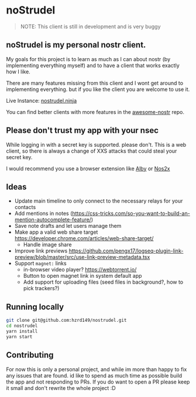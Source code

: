 # noStrudel

> NOTE: This client is still in development and is very buggy

## noStrudel is my personal nostr client.

My goals for this project is to learn as much as I can about nostr (by implementing everything myself) and to have a client that works exactly how I like.

There are many features missing from this client and I wont get around to implementing everything. but if you like the client you are welcome to use it.

Live Instance: [nostrudel.ninja](https://nostrudel.ninja)

You can find better clients with more features in the [awesome-nostr](https://github.com/aljazceru/awesome-nostr) repo.

## Please don't trust my app with your nsec

While logging in with a secret key is supported. please don't. This is a web client, so there is always a change of XXS attacks that could steal your secret key.

I would recommend you use a browser extension like [Alby](https://getalby.com/) or [Nos2x](https://github.com/fiatjaf/nos2x)

## Ideas

- Update main timeline to only connect to the necessary relays for your contacts
- Add mentions in notes (https://css-tricks.com/so-you-want-to-build-an-mention-autocomplete-feature/)
- Save note drafts and let users manage them
- Make app a valid web share target https://developer.chrome.com/articles/web-share-target/
  - Handle image share
- Improve link previews https://github.com/pengx17/logseq-plugin-link-preview/blob/master/src/use-link-preview-metadata.tsx
- Support `magnet:` links
  - in-browser video player? https://webtorrent.io/
  - Button to open magnet link in system default app
  - Add support for uploading files (seed files in background?, how to pick trackers?)

## Running locally

```bash
git clone git@github.com:hzrd149/nostrudel.git
cd nostrudel
yarn install
yarn start
```

## Contributing

For now this is only a personal project, and while im more than happy to fix any issues that are found. id like to spend as much time as possible build the app and not responding to PRs. If you do want to open a PR please keep it small and don't rewrite the whole project :D
